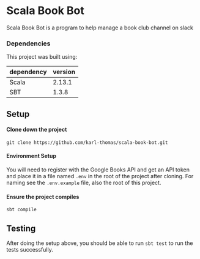 # Scala Book Bot
Scala Book Bot is a program to help manage a book club channel on slack

### Dependencies

This project was built using:

| dependency | version|
|---|---|
| Scala  | 2.13.1  |
| SBT  |  1.3.8 |


## Setup

#### Clone down the project

```
git clone https://github.com/karl-thomas/scala-book-bot.git
```

#### Environment Setup
You will need to register with the Google Books API and get an API token and place it in a file named `.env` in the root of the project after cloning. For naming see the `.env.example` file, also the root of this project.

#### Ensure the project compiles
```
sbt compile
```


## Testing

After doing the setup above, you should be able to run `sbt test` to run the tests successfully.
